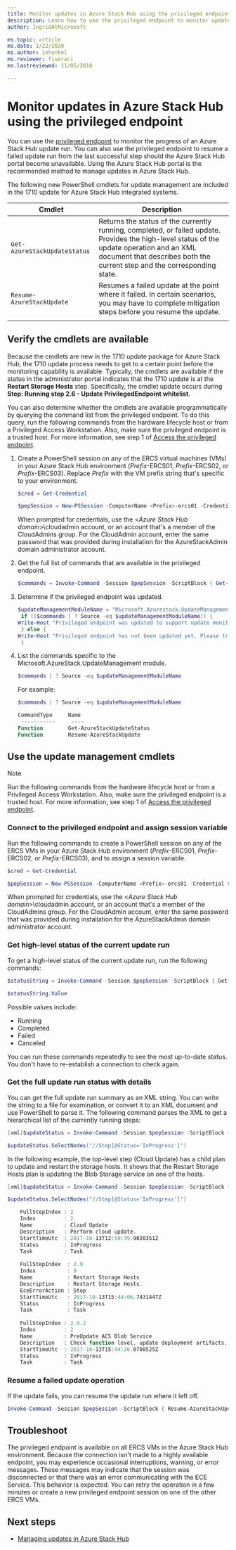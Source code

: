```yaml
---
title: Monitor updates in Azure Stack Hub using the privileged endpoint 
description: Learn how to use the privileged endpoint to monitor update status for Azure Stack Hub integrated systems.
author: IngridAtMicrosoft

ms.topic: article
ms.date: 1/22/2020
ms.author: inhenkel
ms.reviewer: fiseraci
ms.lastreviewed: 11/05/2018

---
```

# Monitor updates in Azure Stack Hub using the privileged endpoint

You can use the [privileged endpoint](azure-stack-privileged-endpoint.md) to monitor the progress of an Azure Stack Hub update run. You can also use the privileged endpoint to resume a failed update run from the last successful step should the Azure Stack Hub portal become unavailable. Using the Azure Stack Hub portal is the recommended method to manage updates in Azure Stack Hub.

The following new PowerShell cmdlets for update management are included in the 1710 update for Azure Stack Hub integrated systems.

| Cmdlet  | Description  |
|---------|---------|
| `Get-AzureStackUpdateStatus` | Returns the status of the currently running, completed, or failed update. Provides the high-level status of the update operation and an XML document that describes both the current step and the corresponding state. |
| `Resume-AzureStackUpdate` | Resumes a failed update at the point where it failed. In certain scenarios, you may have to complete mitigation steps before you resume the update.         |
| | |

## Verify the cmdlets are available
Because the cmdlets are new in the 1710 update package for Azure Stack Hub, the 1710 update process needs to get to a certain point before the monitoring capability is available. Typically, the cmdlets are available if the status in the administrator portal indicates that the 1710 update is at the **Restart Storage Hosts** step. Specifically, the cmdlet update occurs during **Step: Running step 2.6 - Update PrivilegedEndpoint whitelist**.

You can also determine whether the cmdlets are available programmatically by querying the command list from the privileged endpoint. To do this query, run the following commands from the hardware lifecycle host or from a Privileged Access Workstation. Also, make sure the privileged endpoint is a trusted host. For more information, see step 1 of [Access the privileged endpoint](azure-stack-privileged-endpoint.md#access-the-privileged-endpoint).

1. Create a PowerShell session on any of the ERCS virtual machines (VMs) in your Azure Stack Hub environment (*Prefix*-ERCS01, *Prefix*-ERCS02, or *Prefix*-ERCS03). Replace *Prefix* with the VM prefix string that's specific to your environment.

   ```powershell
   $cred = Get-Credential

   $pepSession = New-PSSession -ComputerName <Prefix>-ercs01 -Credential $cred -ConfigurationName PrivilegedEndpoint 
   ```
   When prompted for credentials, use the &lt;*Azure Stack Hub domain*&gt;\cloudadmin account, or an account that's a member of the CloudAdmins group. For the CloudAdmin account, enter the same password that was provided during installation for the AzureStackAdmin domain administrator account.

2. Get the full list of commands that are available in the privileged endpoint.

   ```powershell
   $commands = Invoke-Command -Session $pepSession -ScriptBlock { Get-Command } 
   ```
3. Determine if the privileged endpoint was updated.

   ```powershell
   $updateManagementModuleName = "Microsoft.Azurestack.UpdateManagement"
	if (($commands | ? Source -eq $updateManagementModuleName)) {
   Write-Host "Privileged endpoint was updated to support update monitoring tools."
	} else {
   Write-Host "Privileged endpoint has not been updated yet. Please try again later."
	} 
   ```

4. List the commands specific to the Microsoft.AzureStack.UpdateManagement module.

   ```powershell
   $commands | ? Source -eq $updateManagementModuleName 
   ```
   For example:
   ```powershell
   $commands | ? Source -eq $updateManagementModuleName
   
   CommandType     Name                                               Version    Source                                                  PSComputerName
	-----------     ----                                               -------    ------                                                  --------------
   Function        Get-AzureStackUpdateStatus                         0.0        Microsoft.Azurestack.UpdateManagement                   Contoso-ercs01
   Function        Resume-AzureStackUpdate                            0.0        Microsoft.Azurestack.UpdateManagement                   Contoso-ercs01
   ``` 

## Use the update management cmdlets

> [!NOTE]
> Run the following commands from the hardware lifecycle host or from a Privileged Access Workstation. Also, make sure the privileged endpoint is a trusted host. For more information, see step 1 of [Access the privileged endpoint](azure-stack-privileged-endpoint.md#access-the-privileged-endpoint).

### Connect to the privileged endpoint and assign session variable

Run the following commands to create a PowerShell session on any of the ERCS VMs in your Azure Stack Hub environment (*Prefix*-ERCS01, *Prefix*-ERCS02, or *Prefix*-ERCS03), and to assign a session variable.

```powershell
$cred = Get-Credential

$pepSession = New-PSSession -ComputerName <Prefix>-ercs01 -Credential $cred -ConfigurationName PrivilegedEndpoint 
```
 When prompted for credentials, use the &lt;*Azure Stack Hub domain*&gt;\cloudadmin account, or an account that's a member of the CloudAdmins group. For the CloudAdmin account, enter the same password that was provided during installation for the AzureStackAdmin domain administrator account.

### Get high-level status of the current update run

To get a high-level status of the current update run, run the following commands:

```powershell
$statusString = Invoke-Command -Session $pepSession -ScriptBlock { Get-AzureStackUpdateStatus -StatusOnly }

$statusString.Value 
```

Possible values include:

- Running
- Completed
- Failed 
- Canceled

You can run these commands repeatedly to see the most up-to-date status. You don't have to re-establish a connection to check again.

### Get the full update run status with details

You can get the full update run summary as an XML string. You can write the string to a file for examination, or convert it to an XML document and use PowerShell to parse it. The following command parses the XML to get a hierarchical list of the currently running steps:

```powershell
[xml]$updateStatus = Invoke-Command -Session $pepSession -ScriptBlock { Get-AzureStackUpdateStatus }

$updateStatus.SelectNodes("//Step[@Status='InProgress']")
```

In the following example, the top-level step (Cloud Update) has a child plan to update and restart the storage hosts. It shows that the Restart Storage Hosts plan is updating the Blob Storage service on one of the hosts.

```powershell
[xml]$updateStatus = Invoke-Command -Session $pepSession -ScriptBlock { Get-AzureStackUpdateStatus }

$updateStatus.SelectNodes("//Step[@Status='InProgress']") 

	FullStepIndex : 2
	Index         : 2
	Name          : Cloud Update
	Description   : Perform cloud update.
	StartTimeUtc  : 2017-10-13T12:50:39.9020351Z
	Status        : InProgress
	Task          : Task
	
	FullStepIndex  : 2.9
	Index          : 9
	Name           : Restart Storage Hosts
	Description    : Restart Storage Hosts.
	EceErrorAction : Stop
	StartTimeUtc   : 2017-10-13T15:44:06.7431447Z
	Status         : InProgress
	Task           : Task
	
	FullStepIndex : 2.9.2
	Index         : 2
	Name          : PreUpdate ACS Blob Service
	Description   : Check function level, update deployment artifacts, configure Blob service settings
	StartTimeUtc  : 2017-10-13T15:44:26.0708525Z
	Status        : InProgress
	Task          : Task
```

### Resume a failed update operation

If the update fails, you can resume the update run where it left off.

```powershell
Invoke-Command -Session $pepSession -ScriptBlock { Resume-AzureStackUpdate } 
```

## Troubleshoot

The privileged endpoint is available on all ERCS VMs in the Azure Stack Hub environment. Because the connection isn't made to a highly available endpoint, you may experience occasional interruptions, warning, or error messages. These messages may indicate that the session was disconnected or that there was an error communicating with the ECE Service. This behavior is expected. You can retry the operation in a few minutes or create a new privileged endpoint session on one of the other ERCS VMs.

## Next steps

- [Managing updates in Azure Stack Hub](azure-stack-updates.md)


